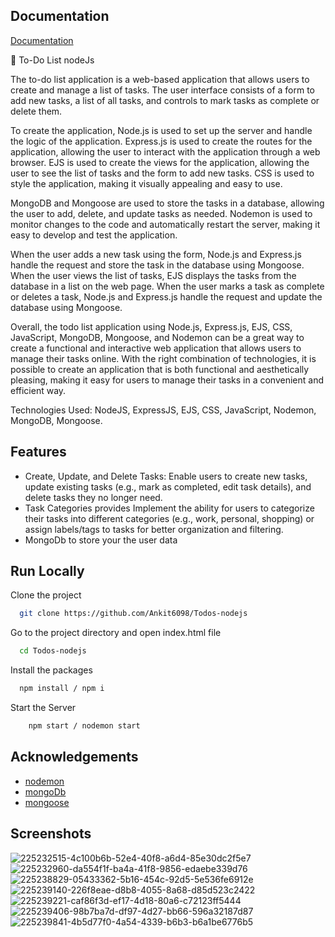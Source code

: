 
## Documentation

[Documentation](https://linktodocumentation)

📝 To-Do List nodeJs

The to-do list application is a web-based application that allows users to create and manage a list of tasks. The user interface consists of a form to add new tasks, a list of all tasks, and controls to mark tasks as complete or delete them.

To create the application, Node.js is used to set up the server and handle the logic of the application. Express.js is used to create the routes for the application, allowing the user to interact with the application through a web browser. EJS is used to create the views for the application, allowing the user to see the list of tasks and the form to add new tasks. CSS is used to style the application, making it visually appealing and easy to use.

MongoDB and Mongoose are used to store the tasks in a database, allowing the user to add, delete, and update tasks as needed. Nodemon is used to monitor changes to the code and automatically restart the server, making it easy to develop and test the application.

When the user adds a new task using the form, Node.js and Express.js handle the request and store the task in the database using Mongoose. When the user views the list of tasks, EJS displays the tasks from the database in a list on the web page. When the user marks a task as complete or deletes a task, Node.js and Express.js handle the request and update the database using Mongoose.

Overall, the todo list application using Node.js, Express.js, EJS, CSS, JavaScript, MongoDB, Mongoose, and Nodemon can be a great way to create a functional and interactive web application that allows users to manage their tasks online. With the right combination of technologies, it is possible to create an application that is both functional and aesthetically pleasing, making it easy for users to manage their tasks in a convenient and efficient way.

Technologies Used: NodeJS, ExpressJS, EJS, CSS, JavaScript, Nodemon, MongoDB, Mongoose.



## Features

- Create, Update, and Delete Tasks: Enable users to create new tasks, update existing tasks (e.g., mark as completed, edit task details), and delete tasks they no longer need.
- Task Categories provides Implement the ability for users to categorize their tasks into different categories (e.g., work, personal, shopping) or assign labels/tags to tasks for better organization and filtering.
- MongoDb to store your the user data
## Run Locally

Clone the project

```bash
  git clone https://github.com/Ankit6098/Todos-nodejs
```

Go to the project directory and open index.html file

```bash
  cd Todos-nodejs
```

Install the packages

```bash
  npm install / npm i
```

Start the Server

```bash
    npm start / nodemon start
```
## Acknowledgements

 - [nodemon](https://nodemon.io/)
 - [mongoDb](https://www.mongodb.com/)
 - [mongoose](https://mongoosejs.com/)


## Screenshots

![225232515-4c100b6b-52e4-40f8-a6d4-85e30dc2f5e7](https://github.com/Ankit6098/Todos-nodejs/assets/92246613/487f548f-7ca6-4183-9443-c88c9f79c3f0)
![225232960-da554f1f-ba4a-41f8-9856-edaebe339d76](https://github.com/Ankit6098/Todos-nodejs/assets/92246613/25515d2e-1d72-498d-8044-59a01c6b9127)
![225238829-05433362-5b16-454c-92d5-5e536fe6912e](https://github.com/Ankit6098/Todos-nodejs/assets/92246613/316d15ca-1fe8-4581-80b1-fc316340bba6)
![225239140-226f8eae-d8b8-4055-8a68-d85d523c2422](https://github.com/Ankit6098/Todos-nodejs/assets/92246613/44a0c418-449e-446f-8a8e-3c4e14fca8bf)
![225239221-caf86f3d-ef17-4d18-80a6-c72123ff5444](https://github.com/Ankit6098/Todos-nodejs/assets/92246613/2ee90ab0-95d4-44f4-80ac-b17b088ac1ce)
![225239406-98b7ba7d-df97-4d27-bb66-596a32187d87](https://github.com/Ankit6098/Todos-nodejs/assets/92246613/960ff353-1ce9-4ef8-94e4-10af09184fd2)
![225239841-4b5d77f0-4a54-4339-b6b3-b6a1be6776b5](https://github.com/Ankit6098/Todos-nodejs/assets/92246613/f5ffc3b8-480f-4d11-9a0b-c469e3c17e8e)






